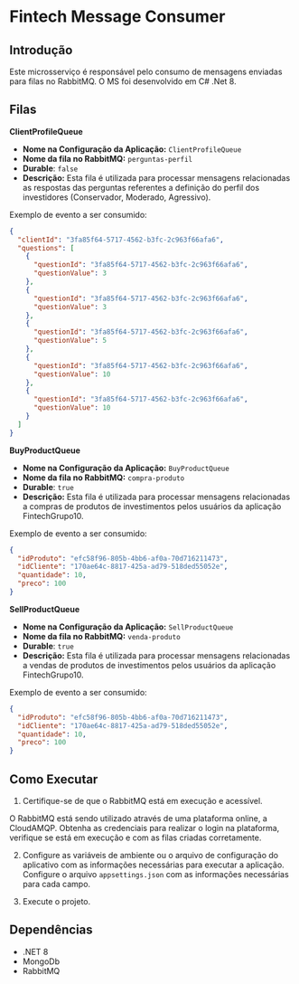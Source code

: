 # **Fintech Message Consumer**

## **Introdução**

Este microsserviço é responsável pelo consumo de mensagens enviadas para filas no RabbitMQ. O MS foi desenvolvido em C# .Net 8.

## **Filas**

**ClientProfileQueue**

- **Nome na Configuração da Aplicação:** `ClientProfileQueue`
- **Nome da fila no RabbitMQ:** `perguntas-perfil`
- **Durable**: `false`
- **Descrição:** Esta fila é utilizada para processar mensagens relacionadas as respostas das perguntas referentes a definição do perfil dos investidores (Conservador, Moderado, Agressivo).

Exemplo de evento a ser consumido:

```json
{
  "clientId": "3fa85f64-5717-4562-b3fc-2c963f66afa6",
  "questions": [
    {
      "questionId": "3fa85f64-5717-4562-b3fc-2c963f66afa6",
      "questionValue": 3
    },
    {
      "questionId": "3fa85f64-5717-4562-b3fc-2c963f66afa6",
      "questionValue": 3
    },
    {
      "questionId": "3fa85f64-5717-4562-b3fc-2c963f66afa6",
      "questionValue": 5
    },
    {
      "questionId": "3fa85f64-5717-4562-b3fc-2c963f66afa6",
      "questionValue": 10
    },
    {
      "questionId": "3fa85f64-5717-4562-b3fc-2c963f66afa6",
      "questionValue": 10
    }
  ]
}
```

**BuyProductQueue**

- **Nome na Configuração da Aplicação:** `BuyProductQueue`
- **Nome da fila no RabbitMQ:** `compra-produto`
- **Durable**: `true`
- **Descrição:** Esta fila é utilizada para processar mensagens relacionadas a compras de produtos de investimentos pelos usuários da aplicação FintechGrupo10.

Exemplo de evento a ser consumido:

```json
{
  "idProduto": "efc58f96-805b-4bb6-af0a-70d716211473",
  "idCliente": "170ae64c-8817-425a-ad79-518ded55052e",
  "quantidade": 10,
  "preco": 100
}
```

**SellProductQueue**

- **Nome na Configuração da Aplicação:** `SellProductQueue`
- **Nome da fila no RabbitMQ:** `venda-produto`
- **Durable**: `true`
- **Descrição:** Esta fila é utilizada para processar mensagens relacionadas a vendas de produtos de investimentos pelos usuários da aplicação FintechGrupo10.

Exemplo de evento a ser consumido:

```json
{
  "idProduto": "efc58f96-805b-4bb6-af0a-70d716211473",
  "idCliente": "170ae64c-8817-425a-ad79-518ded55052e",
  "quantidade": 10,
  "preco": 100
}
```

## **Como Executar**

1. Certifique-se de que o RabbitMQ está em execução e acessível.

O RabbitMQ está sendo utilizado através de uma plataforma online, a CloudAMQP. Obtenha as credenciais para realizar o login na plataforma, verifique se está em execução e com as filas criadas corretamente.

2. Configure as variáveis de ambiente ou o arquivo de configuração do aplicativo com as informações necessárias para executar a aplicação.
Configure o arquivo `appsettings.json` com as informações necessárias para cada campo.

3. Execute o projeto.

## **Dependências**

- .NET 8
- MongoDb
- RabbitMQ
